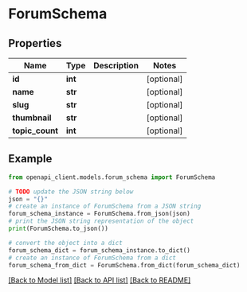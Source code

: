 # ForumSchema


## Properties

Name | Type | Description | Notes
------------ | ------------- | ------------- | -------------
**id** | **int** |  | [optional] 
**name** | **str** |  | [optional] 
**slug** | **str** |  | [optional] 
**thumbnail** | **str** |  | [optional] 
**topic_count** | **int** |  | [optional] 

## Example

```python
from openapi_client.models.forum_schema import ForumSchema

# TODO update the JSON string below
json = "{}"
# create an instance of ForumSchema from a JSON string
forum_schema_instance = ForumSchema.from_json(json)
# print the JSON string representation of the object
print(ForumSchema.to_json())

# convert the object into a dict
forum_schema_dict = forum_schema_instance.to_dict()
# create an instance of ForumSchema from a dict
forum_schema_from_dict = ForumSchema.from_dict(forum_schema_dict)
```
[[Back to Model list]](../README.md#documentation-for-models) [[Back to API list]](../README.md#documentation-for-api-endpoints) [[Back to README]](../README.md)


